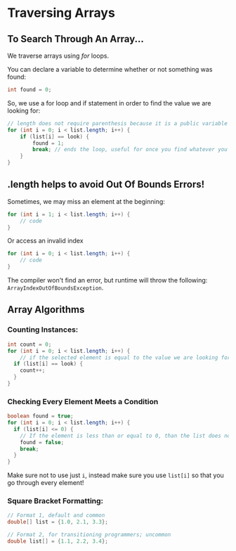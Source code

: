 # Traversing Arrays

## To Search Through An Array...

We traverse arrays using *for* loops.

You can declare a variable to determine whether or not something was found:

``` java
int found = 0;
```

So, we use a for loop and if statement in order to find the value we are looking for:

``` java
// length does not require parenthesis because it is a public variable instead of a method. 
for (int i = 0; i < list.length; i++) {
    if (list[i] == look) {
        found = 1;
        break; // ends the loop, useful for once you find whatever you are looking for.
    }
}
```

## .length helps to avoid Out Of Bounds Errors!

Sometimes, we may miss an element at the beginning:
``` java
for (int i = 1; i < list.length; i++) {
    // code
}
```

Or access an invalid index

``` java
for (int i = 0; i < list.length; i++) {
    // code
}
```

The compiler won't find an error, but runtime will throw the following:
`ArrayIndexOutOfBoundsException`.

## Array Algorithms

### Counting Instances:
``` java
int count = 0;
for (int i = 0; i < list.length; i++) {
    // if the selected element is equal to the value we are looking for, count it.
  if (list[i] == look) {
    count++;
  }
}
```

### Checking Every Element Meets a Condition
``` java
boolean found = true;
for (int i = 0; i < list.length; i++) {
  if (list[i] <= 0) {
    // If the element is less than or equal to 0, than the list does not meet the condition
    found = false;
    break;
  }
}
```

Make sure not to use just `i`, instead make sure you use `list[i]` so that you go through every element!

### Square Bracket Formatting:
``` java
// Format 1, default and common
double[] list = {1.0, 2.1, 3.3};

// Format 2, for transitioning programmers; uncommon
double list[] = {1.1, 2.2, 3.4};
```
